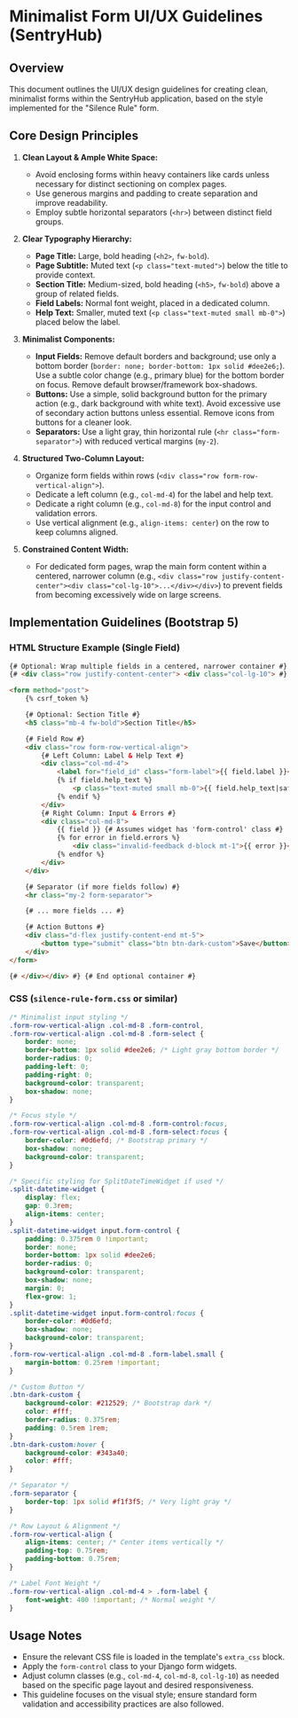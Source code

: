 # Minimalist Form UI/UX Guidelines (SentryHub)

## Overview
This document outlines the UI/UX design guidelines for creating clean, minimalist forms within the SentryHub application, based on the style implemented for the "Silence Rule" form.

## Core Design Principles

1.  **Clean Layout & Ample White Space:**
    *   Avoid enclosing forms within heavy containers like cards unless necessary for distinct sectioning on complex pages.
    *   Use generous margins and padding to create separation and improve readability.
    *   Employ subtle horizontal separators (`<hr>`) between distinct field groups.

2.  **Clear Typography Hierarchy:**
    *   **Page Title:** Large, bold heading (`<h2>`, `fw-bold`).
    *   **Page Subtitle:** Muted text (`<p class="text-muted">`) below the title to provide context.
    *   **Section Title:** Medium-sized, bold heading (`<h5>`, `fw-bold`) above a group of related fields.
    *   **Field Labels:** Normal font weight, placed in a dedicated column.
    *   **Help Text:** Smaller, muted text (`<p class="text-muted small mb-0">`) placed below the label.

3.  **Minimalist Components:**
    *   **Input Fields:** Remove default borders and background; use only a bottom border (`border: none; border-bottom: 1px solid #dee2e6;`). Use a subtle color change (e.g., primary blue) for the bottom border on focus. Remove default browser/framework box-shadows.
    *   **Buttons:** Use a simple, solid background button for the primary action (e.g., dark background with white text). Avoid excessive use of secondary action buttons unless essential. Remove icons from buttons for a cleaner look.
    *   **Separators:** Use a light gray, thin horizontal rule (`<hr class="form-separator">`) with reduced vertical margins (`my-2`).

4.  **Structured Two-Column Layout:**
    *   Organize form fields within rows (`<div class="row form-row-vertical-align">`).
    *   Dedicate a left column (e.g., `col-md-4`) for the label and help text.
    *   Dedicate a right column (e.g., `col-md-8`) for the input control and validation errors.
    *   Use vertical alignment (e.g., `align-items: center`) on the row to keep columns aligned.

5.  **Constrained Content Width:**
    *   For dedicated form pages, wrap the main form content within a centered, narrower column (e.g., `<div class="row justify-content-center"><div class="col-lg-10">...</div></div>`) to prevent fields from becoming excessively wide on large screens.

## Implementation Guidelines (Bootstrap 5)

### HTML Structure Example (Single Field)

```html
{# Optional: Wrap multiple fields in a centered, narrower container #}
{# <div class="row justify-content-center"> <div class="col-lg-10"> #}

<form method="post">
    {% csrf_token %}

    {# Optional: Section Title #}
    <h5 class="mb-4 fw-bold">Section Title</h5>

    {# Field Row #}
    <div class="row form-row-vertical-align">
        {# Left Column: Label & Help Text #}
        <div class="col-md-4">
            <label for="field_id" class="form-label">{{ field.label }}</label> {# Normal weight applied via CSS #}
            {% if field.help_text %}
                <p class="text-muted small mb-0">{{ field.help_text|safe }}</p>
            {% endif %}
        </div>
        {# Right Column: Input & Errors #}
        <div class="col-md-8">
            {{ field }} {# Assumes widget has 'form-control' class #}
            {% for error in field.errors %}
                <div class="invalid-feedback d-block mt-1">{{ error }}</div>
            {% endfor %}
        </div>
    </div>

    {# Separator (if more fields follow) #}
    <hr class="my-2 form-separator">

    {# ... more fields ... #}

    {# Action Buttons #}
    <div class="d-flex justify-content-end mt-5">
        <button type="submit" class="btn btn-dark-custom">Save</button>
    </div>
</form>

{# </div></div> #} {# End optional container #}
```

### CSS (`silence-rule-form.css` or similar)

```css
/* Minimalist input styling */
.form-row-vertical-align .col-md-8 .form-control,
.form-row-vertical-align .col-md-8 .form-select {
    border: none;
    border-bottom: 1px solid #dee2e6; /* Light gray bottom border */
    border-radius: 0;
    padding-left: 0;
    padding-right: 0;
    background-color: transparent;
    box-shadow: none;
}

/* Focus style */
.form-row-vertical-align .col-md-8 .form-control:focus,
.form-row-vertical-align .col-md-8 .form-select:focus {
    border-color: #0d6efd; /* Bootstrap primary */
    box-shadow: none;
    background-color: transparent;
}

/* Specific styling for SplitDateTimeWidget if used */
.split-datetime-widget {
    display: flex;
    gap: 0.3rem;
    align-items: center;
}
.split-datetime-widget input.form-control {
    padding: 0.375rem 0 !important;
    border: none;
    border-bottom: 1px solid #dee2e6;
    border-radius: 0;
    background-color: transparent;
    box-shadow: none;
    margin: 0;
    flex-grow: 1;
}
.split-datetime-widget input.form-control:focus {
    border-color: #0d6efd;
    box-shadow: none;
    background-color: transparent;
}
.form-row-vertical-align .col-md-8 .form-label.small {
    margin-bottom: 0.25rem !important;
}

/* Custom Button */
.btn-dark-custom {
    background-color: #212529; /* Bootstrap dark */
    color: #fff;
    border-radius: 0.375rem;
    padding: 0.5rem 1rem;
}
.btn-dark-custom:hover {
    background-color: #343a40;
    color: #fff;
}

/* Separator */
.form-separator {
    border-top: 1px solid #f1f3f5; /* Very light gray */
}

/* Row Layout & Alignment */
.form-row-vertical-align {
    align-items: center; /* Center items vertically */
    padding-top: 0.75rem;
    padding-bottom: 0.75rem;
}

/* Label Font Weight */
.form-row-vertical-align .col-md-4 > .form-label {
    font-weight: 400 !important; /* Normal weight */
}
```

## Usage Notes

*   Ensure the relevant CSS file is loaded in the template's `extra_css` block.
*   Apply the `form-control` class to your Django form widgets.
*   Adjust column classes (e.g., `col-md-4`, `col-md-8`, `col-lg-10`) as needed based on the specific page layout and desired responsiveness.
*   This guideline focuses on the visual style; ensure standard form validation and accessibility practices are also followed.
